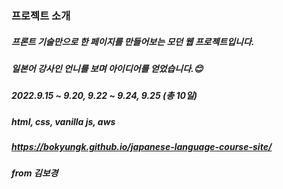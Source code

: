 ### 프로젝트 소개
##### 프론트 기술만으로 한 페이지를 만들어보는 모던 웹 프로젝트입니다.
##### 일본어 강사인 언니를 보며 아이디어를 얻었습니다.:blush:
##### 2022.9.15 ~ 9.20, 9.22 ~ 9.24, 9.25  (총 10일)
##### html, css, vanilla js, aws
##### https://bokyungk.github.io/japanese-language-course-site/
##### from 김보경